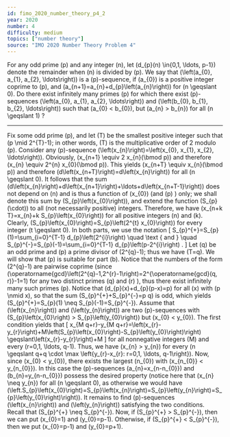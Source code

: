 ```yaml
---
id: fimo_2020_number_theory_p4_2
year: 2020
number: 4
difficulty: medium
topics: ["number theory"]
source: "IMO 2020 Number Theory Problem 4"
---
```


For any odd prime \(p\) and any integer \(n\), let \(d_{p}(n) \in\{0,1, \ldots, p-1\}\) denote the remainder when \(n\) is divided by \(p\). We say that \(\left(a_{0}, a_{1}, a_{2}, \ldots\right)\) is a \(p\)-sequence, if \(a_{0}\) is a positive integer coprime to \(p\), and \(a_{n+1}=a_{n}+d_{p}\left(a_{n}\right)\) for \(n \geqslant 0\).
Do there exist infinitely many primes \(p\) for which there exist \(p\)-sequences \(\left(a_{0}, a_{1}, a_{2}, \ldots\right)\) and \(\left(b_{0}, b_{1}, b_{2}, \ldots\right)\) such that \(a_{0} < b_{0}\), but \(a_{n} > b_{n}\) for all \(n \geqslant 1\) ?


---
Fix some odd prime \(p\), and let \(T\) be the smallest positive integer such that \(p \mid 2^{T}-1\); in other words, \(T\) is the multiplicative order of 2 modulo \(p\).
Consider any \(p\)-sequence \(\left(x_{n}\right)=\left(x_{0}, x_{1}, x_{2}, \ldots\right)\). Obviously, \(x_{n+1} \equiv 2 x_{n}(\bmod p)\) and therefore \(x_{n} \equiv 2^{n} x_{0}(\bmod p)\). This yields \(x_{n+T} \equiv x_{n}(\bmod p)\) and therefore \(d\left(x_{n+T}\right)=d\left(x_{n}\right)\) for all \(n \geqslant 0\). It follows that the sum \(d\left(x_{n}\right)+d\left(x_{n+1}\right)+\ldots+d\left(x_{n+T-1}\right)\) does not depend on \(n\) and is thus a function of \(x_{0}\) (and \(p\) ) only; we shall denote this sum by \(S_{p}\left(x_{0}\right)\), and extend the function \(S_{p}(\cdot)\) to all (not necessarily positive) integers. Therefore, we have \(x_{n+k T}=x_{n}+k S_{p}\left(x_{0}\right)\) for all positive integers \(n\) and \(k\). Clearly, \(S_{p}\left(x_{0}\right)=S_{p}\left(2^{t} x_{0}\right)\) for every integer \(t \geqslant 0\).
In both parts, we use the notation
\[
S_{p}^{+}=S_{p}(1)=\sum_{i=0}^{T-1} d_{p}\left(2^{i}\right) \quad \text { and } \quad S_{p}^{-}=S_{p}(-1)=\sum_{i=0}^{T-1} d_{p}\left(p-2^{i}\right) .
\]
Let \(q\) be an odd prime and \(p\) a prime divisor of \(2^{q}-1\); thus we have \(T=q\). We will show that \(p\) is suitable for part (b). Notice that the numbers of the form \(2^{q}-1\) are pairwise coprime (since \(\operatorname{gcd}\left(2^{q}-1,2^{r}-1\right)=2^{\operatorname{gcd}(q, r)}-1=1\) for any two distinct primes \(q\) and \(r\) ), thus there exist infinitely many such primes \(p\). Notice that \(d_{p}(x)+d_{p}(p-x)=p\) for all \(x\) with \(p \nmid x\), so that the sum \(S_{p}^{+}+S_{p}^{-}=p q\) is odd, which yields \(S_{p}^{+}=S_{p}(1) \neq S_{p}(-1)=S_{p}^{-}\).
Assume that \(\left(x_{n}\right)\) and \(\left(y_{n}\right)\) are two \(p\)-sequences with \(S_{p}\left(x_{0}\right) > S_{p}\left(y_{0}\right)\) but \(x_{0} < y_{0}\). The first condition yields that
\[
x_{M q+r}-y_{M q+r}=\left(x_{r}-y_{r}\right)+M\left(S_{p}\left(x_{0}\right)-S_{p}\left(y_{0}\right)\right) \geqslant\left(x_{r}-y_{r}\right)+M
\]
for all nonnegative integers \(M\) and every \(r=0,1, \ldots, q-1\). Thus, we have \(x_{n} > y_{n}\) for every \(n \geqslant q+q \cdot \max \left\{y_{r}-x_{r}: r=0,1, \ldots, q-1\right\}\). Now, since \(x_{0} < y_{0}\), there exists the largest \(n_{0}\) with \(x_{n_{0}} < y_{n_{0}}\). In this case the \(p\)-sequences \(a_{n}=x_{n-n_{0}}\) and \(b_{n}=y_{n-n_{0}}\) possess the desired property (notice here that \(x_{n} \neq y_{n}\) for all \(n \geqslant 0\), as otherwise we would have \(\left.S_{p}\left(x_{0}\right)=S_{p}\left(x_{n}\right)=S_{p}\left(y_{n}\right)=S_{p}\left(y_{0}\right)\right)\). It remains to find \(p\)-sequences \(\left(x_{n}\right)\) and \(\left(y_{n}\right)\) satisfying the two conditions. Recall that \(S_{p}^{+} \neq S_{p}^{-}\). Now, if \(S_{p}^{+} > S_{p}^{-}\), then we can put \(x_{0}=1\) and \(y_{0}=p-1\). Otherwise, if \(S_{p}^{+} < S_{p}^{-}\), then we put \(x_{0}=p-1\) and \(y_{0}=p+1\).
